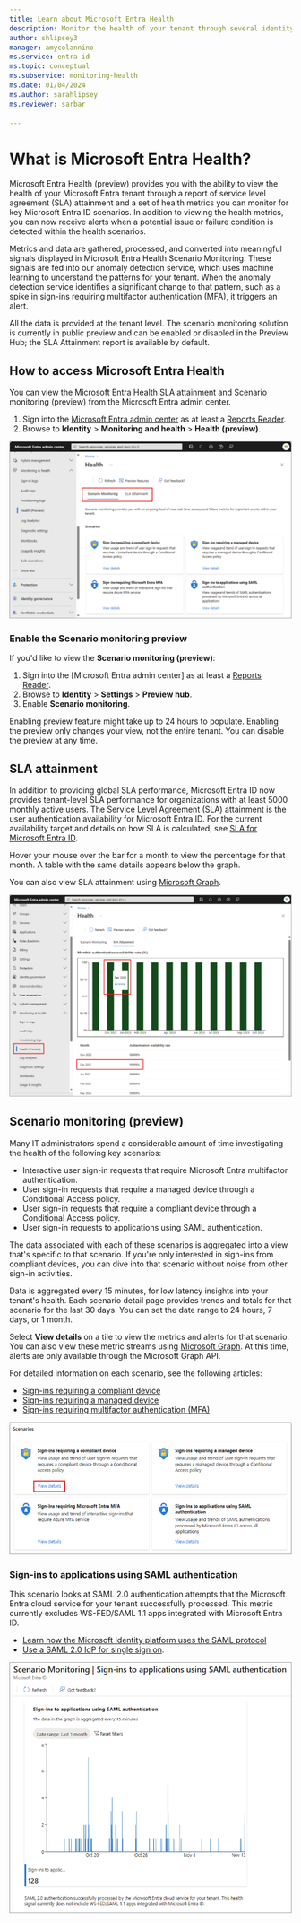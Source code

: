 ```yaml
---
title: Learn about Microsoft Entra Health
description: Monitor the health of your tenant through several identity scenarios and authentication availability rates with Microsoft Entra Health
author: shlipsey3
manager: amycolannino
ms.service: entra-id
ms.topic: conceptual
ms.subservice: monitoring-health
ms.date: 01/04/2024
ms.author: sarahlipsey
ms.reviewer: sarbar

---
```


# What is Microsoft Entra Health?

Microsoft Entra Health (preview) provides you with the ability to view the health of your Microsoft Entra tenant through a report of service level agreement (SLA) attainment and a set of health metrics you can monitor for key Microsoft Entra ID scenarios. In addition to viewing the health metrics, you can now receive alerts when a potential issue or failure condition is detected within the health scenarios.

Metrics and data are gathered, processed, and converted into meaningful signals displayed in Microsoft Entra Health Scenario Monitoring. These signals are fed into our anomaly detection service, which uses machine learning to understand the patterns for your tenant. When the anomaly detection service identifies a significant change to that pattern, such as a spike in sign-ins requiring multifactor authentication (MFA), it triggers an alert. 

All the data is provided at the tenant level. The scenario monitoring solution is currently in public preview and can be enabled or disabled in the Preview Hub; the SLA Attainment report is available by default.

## How to access Microsoft Entra Health

You can view the Microsoft Entra Health SLA attainment and Scenario monitoring (preview) from the Microsoft Entra admin center.

1. Sign into the [Microsoft Entra admin center](https://entra.microsoft.com) as at least a [Reports Reader](../role-based-access-control/permissions-reference.md#reports-reader).
1. Browse to **Identity** > **Monitoring and health** > **Health (preview)**.

![Screenshot of the Microsoft Entra Health landing page.](media/concept-microsoft-entra-health/identity-health-landing-page.png)

### Enable the Scenario monitoring preview 

If you'd like to view the **Scenario monitoring (preview)**:

1. Sign into the [Microsoft Entra admin center] as at least a [Reports Reader](../role-based-access-control/permissions-reference.md#reports-reader).
1. Browse to **Identity** > **Settings** > **Preview hub**.
1. Enable **Scenario monitoring**.

Enabling preview feature might take up to 24 hours to populate. Enabling the preview only changes your view, not the entire tenant. You can disable the preview at any time.

## SLA attainment

In addition to providing global SLA performance, Microsoft Entra ID now provides tenant-level SLA performance for organizations with at least 5000 monthly active users. The Service Level Agreement (SLA) attainment is the user authentication availability for Microsoft Entra ID. For the current availability target and details on how SLA is calculated, see [SLA for Microsoft Entra ID](https://azure.microsoft.com/support/legal/sla/active-directory/v1_1/).

Hover your mouse over the bar for a month to view the percentage for that month. A table with the same details appears below the graph.

You can also view SLA attainment using [Microsoft Graph](/graph/api/resources/serviceactivity?view=graph-rest-beta&preserve-view=true).

![Screenshot of the SLA attainment report.](media/concept-microsoft-entra-health/sla-attainment.png)

## Scenario monitoring (preview) 

Many IT administrators spend a considerable amount of time investigating the health of the following key scenarios:

- Interactive user sign-in requests that require Microsoft Entra multifactor authentication.
- User sign-in requests that require a managed device through a Conditional Access policy.
- User sign-in requests that require a compliant device through a Conditional Access policy.
- User sign-in requests to applications using SAML authentication.

The data associated with each of these scenarios is aggregated into a view that's specific to that scenario. If you're only interested in sign-ins from compliant devices, you can dive into that scenario without noise from other sign-in activities.

Data is aggregated every 15 minutes, for low latency insights into your tenant's health. Each scenario detail page provides trends and totals for that scenario for the last 30 days. You can set the date range to 24 hours, 7 days, or 1 month.

Select **View details** on a tile to view the metrics and alerts for that scenario. You can also view these metric streams using [Microsoft Graph](/graph/api//resources/serviceactivity?view=graph-rest-beta&preserve-view=true). At this time, alerts are only available through the Microsoft Graph API.

For detailed information on each scenario, see the following articles:

- [Sign-ins requiring a compliant device]()
- [Sign-ins requiring a managed device]()
- [Sign-ins requiring multifactor authentication (MFA)]()

![Screenshot of the scenario monitoring landing page.](media/concept-microsoft-entra-health/scenario-monitoring.png)







### Sign-ins to applications using SAML authentication

This scenario looks at SAML 2.0 authentication attempts that the Microsoft Entra cloud service for your tenant successfully processed. This metric currently excludes WS-FED/SAML 1.1 apps integrated with Microsoft Entra ID.

- [Learn how the Microsoft Identity platform uses the SAML protocol](../../identity-platform/saml-protocol-reference.md)
- [Use a SAML 2.0 IdP for single sign on](../hybrid/connect/how-to-connect-fed-saml-idp.md).

![Screenshot of the SAML scenario.](media/concept-microsoft-entra-health/scenario-monitoring-SAML.png)

